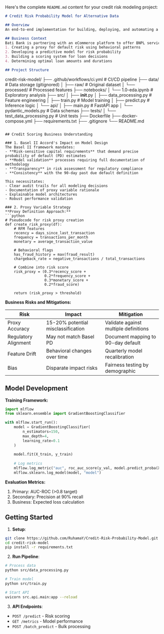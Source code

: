 Here's the complete `README.md` content for your credit risk modeling project:

```markdown
# Credit Risk Probability Model for Alternative Data

## Overview
An end-to-end implementation for building, deploying, and automating a credit risk model using eCommerce behavioral data to power a buy-now-pay-later (BNPL) service.

## Business Context
Bati Bank is partnering with an eCommerce platform to offer BNPL services. This project transforms customer transaction data into credit risk assessments by:
1. Creating a proxy for default risk using behavioral patterns
2. Developing a predictive model for risk probability
3. Building a scoring system for loan decisions
4. Determining optimal loan amounts and durations

## Project Structure
```
credit-risk-model/
├── .github/workflows/ci.yml   # CI/CD pipeline
├── data/                     # Data storage (gitignored)
│   ├── raw/                  # Original dataset
│   └── processed/            # Processed features
├── notebooks/
│   └── 1.0-eda.ipynb         # Exploratory analysis
├── src/
│   ├── __init__.py
│   ├── data_processing.py    # Feature engineering
│   ├── train.py              # Model training
│   ├── predict.py            # Inference logic
│   └── api/
│       ├── main.py           # FastAPI app
│       └── pydantic_models.py # Data schemas
├── tests/
│   └── test_data_processing.py # Unit tests
├── Dockerfile
├── docker-compose.yml
├── requirements.txt
├── .gitignore
└── README.md
```

## Credit Scoring Business Understanding

### 1. Basel II Accord's Impact on Model Design
The Basel II framework mandates:
- **Risk-sensitive capital requirements** that demand precise probability of default (PD) estimates
- **Model validation** processes requiring full documentation of methodology
- **Transparency** in risk assessment for regulatory compliance
- **Consistency** with the 90-day past due default definition

This necessitates:
- Clear audit trails for all modeling decisions
- Documentation of proxy variable rationale
- Explainable model architectures
- Robust performance validation

### 2. Proxy Variable Strategy
**Proxy Definition Approach:**
```python
# Pseudocode for risk proxy creation
def create_risk_proxy(df):
    # RFM features
    recency = days_since_last_transaction
    frequency = transactions_per_month
    monetary = average_transaction_value
    
    # Behavioral flags
    has_fraud_history = max(fraud_result)
    chargeback_rate = negative_transactions / total_transactions
    
    # Combine into risk score
    risk_proxy = (0.3*recency_score + 
                  0.2*frequency_score + 
                  0.3*monetary_score + 
                  0.2*fraud_score)
    
    return (risk_proxy > threshold)
```

**Business Risks and Mitigations:**

| Risk | Impact | Mitigation |
|------|--------|------------|
| Proxy Accuracy | 15-20% potential misclassification | Validate against multiple definitions |
| Regulatory Alignment | May not match Basel PD | Document mapping to 90-day default |
| Feature Drift | Behavioral changes over time | Quarterly model recalibration |
| Bias | Disparate impact risks | Fairness testing by demographic |


## Model Development

**Training Framework:**
```python
import mlflow
from sklearn.ensemble import GradientBoostingClassifier

with mlflow.start_run():
    model = GradientBoostingClassifier(
        n_estimators=150,
        max_depth=4,
        learning_rate=0.1
    )
    
    model.fit(X_train, y_train)
    
    # Log metrics
    mlflow.log_metric("auc", roc_auc_score(y_val, model.predict_proba(X_val)[:,1]))
    mlflow.sklearn.log_model(model, "model")
```

**Evaluation Metrics:**
1. Primary: AUC-ROC (>0.8 target)
2. Secondary: Precision at 90% recall
3. Business: Expected loss calculation


## Getting Started

1. **Setup**:
```bash
git clone https://github.com/RuhamaY/Credit-Risk-Probability-Model.git
cd credit-risk-model
pip install -r requirements.txt
```

2. **Run Pipeline**:
```bash
# Process data
python src/data_processing.py

# Train model
python src/train.py

# Start API
uvicorn src.api.main:app --reload
```

3. **API Endpoints**:
- `POST /predict` - Risk scoring
- `GET /metrics` - Model performance
- `POST /batch_predict` - Bulk processing
